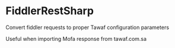 # FiddlerRestSharp
Convert fiddler requests to proper Tawaf configuration parameters

Useful when importing Mofa response from tawaf.com.sa
